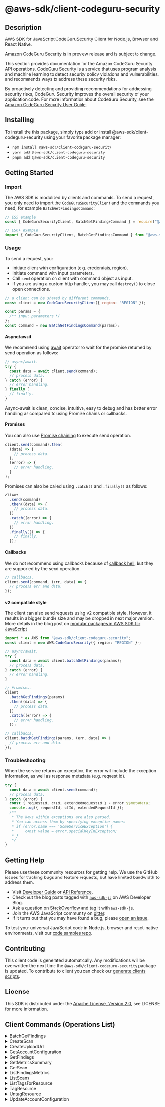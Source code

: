 <!-- generated file, do not edit directly -->

# @aws-sdk/client-codeguru-security

## Description

AWS SDK for JavaScript CodeGuruSecurity Client for Node.js, Browser and React Native.

<note>
<p>Amazon CodeGuru Security is in preview release and is subject to
change.</p>
</note>
<p>This section provides documentation for the Amazon CodeGuru Security API operations.
CodeGuru Security is a service that uses program analysis and machine learning to detect
security policy violations and vulnerabilities, and recommends ways to address these security
risks.</p>
<p>By proactively detecting and providing recommendations for addressing security risks,
CodeGuru Security improves the overall security of your application code. For more information
about CodeGuru Security, see the
<a href="https://docs.aws.amazon.com/codeguru/latest/security-ug/what-is-codeguru-security.html">Amazon CodeGuru Security User Guide</a>. </p>

## Installing

To install the this package, simply type add or install @aws-sdk/client-codeguru-security
using your favorite package manager:

- `npm install @aws-sdk/client-codeguru-security`
- `yarn add @aws-sdk/client-codeguru-security`
- `pnpm add @aws-sdk/client-codeguru-security`

## Getting Started

### Import

The AWS SDK is modulized by clients and commands.
To send a request, you only need to import the `CodeGuruSecurityClient` and
the commands you need, for example `BatchGetFindingsCommand`:

```js
// ES5 example
const { CodeGuruSecurityClient, BatchGetFindingsCommand } = require("@aws-sdk/client-codeguru-security");
```

```ts
// ES6+ example
import { CodeGuruSecurityClient, BatchGetFindingsCommand } from "@aws-sdk/client-codeguru-security";
```

### Usage

To send a request, you:

- Initiate client with configuration (e.g. credentials, region).
- Initiate command with input parameters.
- Call `send` operation on client with command object as input.
- If you are using a custom http handler, you may call `destroy()` to close open connections.

```js
// a client can be shared by different commands.
const client = new CodeGuruSecurityClient({ region: "REGION" });

const params = {
  /** input parameters */
};
const command = new BatchGetFindingsCommand(params);
```

#### Async/await

We recommend using [await](https://developer.mozilla.org/en-US/docs/Web/JavaScript/Reference/Operators/await)
operator to wait for the promise returned by send operation as follows:

```js
// async/await.
try {
  const data = await client.send(command);
  // process data.
} catch (error) {
  // error handling.
} finally {
  // finally.
}
```

Async-await is clean, concise, intuitive, easy to debug and has better error handling
as compared to using Promise chains or callbacks.

#### Promises

You can also use [Promise chaining](https://developer.mozilla.org/en-US/docs/Web/JavaScript/Guide/Using_promises#chaining)
to execute send operation.

```js
client.send(command).then(
  (data) => {
    // process data.
  },
  (error) => {
    // error handling.
  }
);
```

Promises can also be called using `.catch()` and `.finally()` as follows:

```js
client
  .send(command)
  .then((data) => {
    // process data.
  })
  .catch((error) => {
    // error handling.
  })
  .finally(() => {
    // finally.
  });
```

#### Callbacks

We do not recommend using callbacks because of [callback hell](http://callbackhell.com/),
but they are supported by the send operation.

```js
// callbacks.
client.send(command, (err, data) => {
  // process err and data.
});
```

#### v2 compatible style

The client can also send requests using v2 compatible style.
However, it results in a bigger bundle size and may be dropped in next major version. More details in the blog post
on [modular packages in AWS SDK for JavaScript](https://aws.amazon.com/blogs/developer/modular-packages-in-aws-sdk-for-javascript/)

```ts
import * as AWS from "@aws-sdk/client-codeguru-security";
const client = new AWS.CodeGuruSecurity({ region: "REGION" });

// async/await.
try {
  const data = await client.batchGetFindings(params);
  // process data.
} catch (error) {
  // error handling.
}

// Promises.
client
  .batchGetFindings(params)
  .then((data) => {
    // process data.
  })
  .catch((error) => {
    // error handling.
  });

// callbacks.
client.batchGetFindings(params, (err, data) => {
  // process err and data.
});
```

### Troubleshooting

When the service returns an exception, the error will include the exception information,
as well as response metadata (e.g. request id).

```js
try {
  const data = await client.send(command);
  // process data.
} catch (error) {
  const { requestId, cfId, extendedRequestId } = error.$$metadata;
  console.log({ requestId, cfId, extendedRequestId });
  /**
   * The keys within exceptions are also parsed.
   * You can access them by specifying exception names:
   * if (error.name === 'SomeServiceException') {
   *     const value = error.specialKeyInException;
   * }
   */
}
```

## Getting Help

Please use these community resources for getting help.
We use the GitHub issues for tracking bugs and feature requests, but have limited bandwidth to address them.

- Visit [Developer Guide](https://docs.aws.amazon.com/sdk-for-javascript/v3/developer-guide/welcome.html)
  or [API Reference](https://docs.aws.amazon.com/AWSJavaScriptSDK/v3/latest/index.html).
- Check out the blog posts tagged with [`aws-sdk-js`](https://aws.amazon.com/blogs/developer/tag/aws-sdk-js/)
  on AWS Developer Blog.
- Ask a question on [StackOverflow](https://stackoverflow.com/questions/tagged/aws-sdk-js) and tag it with `aws-sdk-js`.
- Join the AWS JavaScript community on [gitter](https://gitter.im/aws/aws-sdk-js-v3).
- If it turns out that you may have found a bug, please [open an issue](https://github.com/aws/aws-sdk-js-v3/issues/new/choose).

To test your universal JavaScript code in Node.js, browser and react-native environments,
visit our [code samples repo](https://github.com/aws-samples/aws-sdk-js-tests).

## Contributing

This client code is generated automatically. Any modifications will be overwritten the next time the `@aws-sdk/client-codeguru-security` package is updated.
To contribute to client you can check our [generate clients scripts](https://github.com/aws/aws-sdk-js-v3/tree/main/scripts/generate-clients).

## License

This SDK is distributed under the
[Apache License, Version 2.0](http://www.apache.org/licenses/LICENSE-2.0),
see LICENSE for more information.

## Client Commands (Operations List)

<details>
<summary>
BatchGetFindings
</summary>

[Command API Reference](https://docs.aws.amazon.com/AWSJavaScriptSDK/v3/latest/clients/client-codeguru-security/classes/batchgetfindingscommand.html) / [Input](https://docs.aws.amazon.com/AWSJavaScriptSDK/v3/latest/clients/client-codeguru-security/interfaces/batchgetfindingscommandinput.html) / [Output](https://docs.aws.amazon.com/AWSJavaScriptSDK/v3/latest/clients/client-codeguru-security/interfaces/batchgetfindingscommandoutput.html)

</details>
<details>
<summary>
CreateScan
</summary>

[Command API Reference](https://docs.aws.amazon.com/AWSJavaScriptSDK/v3/latest/clients/client-codeguru-security/classes/createscancommand.html) / [Input](https://docs.aws.amazon.com/AWSJavaScriptSDK/v3/latest/clients/client-codeguru-security/interfaces/createscancommandinput.html) / [Output](https://docs.aws.amazon.com/AWSJavaScriptSDK/v3/latest/clients/client-codeguru-security/interfaces/createscancommandoutput.html)

</details>
<details>
<summary>
CreateUploadUrl
</summary>

[Command API Reference](https://docs.aws.amazon.com/AWSJavaScriptSDK/v3/latest/clients/client-codeguru-security/classes/createuploadurlcommand.html) / [Input](https://docs.aws.amazon.com/AWSJavaScriptSDK/v3/latest/clients/client-codeguru-security/interfaces/createuploadurlcommandinput.html) / [Output](https://docs.aws.amazon.com/AWSJavaScriptSDK/v3/latest/clients/client-codeguru-security/interfaces/createuploadurlcommandoutput.html)

</details>
<details>
<summary>
GetAccountConfiguration
</summary>

[Command API Reference](https://docs.aws.amazon.com/AWSJavaScriptSDK/v3/latest/clients/client-codeguru-security/classes/getaccountconfigurationcommand.html) / [Input](https://docs.aws.amazon.com/AWSJavaScriptSDK/v3/latest/clients/client-codeguru-security/interfaces/getaccountconfigurationcommandinput.html) / [Output](https://docs.aws.amazon.com/AWSJavaScriptSDK/v3/latest/clients/client-codeguru-security/interfaces/getaccountconfigurationcommandoutput.html)

</details>
<details>
<summary>
GetFindings
</summary>

[Command API Reference](https://docs.aws.amazon.com/AWSJavaScriptSDK/v3/latest/clients/client-codeguru-security/classes/getfindingscommand.html) / [Input](https://docs.aws.amazon.com/AWSJavaScriptSDK/v3/latest/clients/client-codeguru-security/interfaces/getfindingscommandinput.html) / [Output](https://docs.aws.amazon.com/AWSJavaScriptSDK/v3/latest/clients/client-codeguru-security/interfaces/getfindingscommandoutput.html)

</details>
<details>
<summary>
GetMetricsSummary
</summary>

[Command API Reference](https://docs.aws.amazon.com/AWSJavaScriptSDK/v3/latest/clients/client-codeguru-security/classes/getmetricssummarycommand.html) / [Input](https://docs.aws.amazon.com/AWSJavaScriptSDK/v3/latest/clients/client-codeguru-security/interfaces/getmetricssummarycommandinput.html) / [Output](https://docs.aws.amazon.com/AWSJavaScriptSDK/v3/latest/clients/client-codeguru-security/interfaces/getmetricssummarycommandoutput.html)

</details>
<details>
<summary>
GetScan
</summary>

[Command API Reference](https://docs.aws.amazon.com/AWSJavaScriptSDK/v3/latest/clients/client-codeguru-security/classes/getscancommand.html) / [Input](https://docs.aws.amazon.com/AWSJavaScriptSDK/v3/latest/clients/client-codeguru-security/interfaces/getscancommandinput.html) / [Output](https://docs.aws.amazon.com/AWSJavaScriptSDK/v3/latest/clients/client-codeguru-security/interfaces/getscancommandoutput.html)

</details>
<details>
<summary>
ListFindingsMetrics
</summary>

[Command API Reference](https://docs.aws.amazon.com/AWSJavaScriptSDK/v3/latest/clients/client-codeguru-security/classes/listfindingsmetricscommand.html) / [Input](https://docs.aws.amazon.com/AWSJavaScriptSDK/v3/latest/clients/client-codeguru-security/interfaces/listfindingsmetricscommandinput.html) / [Output](https://docs.aws.amazon.com/AWSJavaScriptSDK/v3/latest/clients/client-codeguru-security/interfaces/listfindingsmetricscommandoutput.html)

</details>
<details>
<summary>
ListScans
</summary>

[Command API Reference](https://docs.aws.amazon.com/AWSJavaScriptSDK/v3/latest/clients/client-codeguru-security/classes/listscanscommand.html) / [Input](https://docs.aws.amazon.com/AWSJavaScriptSDK/v3/latest/clients/client-codeguru-security/interfaces/listscanscommandinput.html) / [Output](https://docs.aws.amazon.com/AWSJavaScriptSDK/v3/latest/clients/client-codeguru-security/interfaces/listscanscommandoutput.html)

</details>
<details>
<summary>
ListTagsForResource
</summary>

[Command API Reference](https://docs.aws.amazon.com/AWSJavaScriptSDK/v3/latest/clients/client-codeguru-security/classes/listtagsforresourcecommand.html) / [Input](https://docs.aws.amazon.com/AWSJavaScriptSDK/v3/latest/clients/client-codeguru-security/interfaces/listtagsforresourcecommandinput.html) / [Output](https://docs.aws.amazon.com/AWSJavaScriptSDK/v3/latest/clients/client-codeguru-security/interfaces/listtagsforresourcecommandoutput.html)

</details>
<details>
<summary>
TagResource
</summary>

[Command API Reference](https://docs.aws.amazon.com/AWSJavaScriptSDK/v3/latest/clients/client-codeguru-security/classes/tagresourcecommand.html) / [Input](https://docs.aws.amazon.com/AWSJavaScriptSDK/v3/latest/clients/client-codeguru-security/interfaces/tagresourcecommandinput.html) / [Output](https://docs.aws.amazon.com/AWSJavaScriptSDK/v3/latest/clients/client-codeguru-security/interfaces/tagresourcecommandoutput.html)

</details>
<details>
<summary>
UntagResource
</summary>

[Command API Reference](https://docs.aws.amazon.com/AWSJavaScriptSDK/v3/latest/clients/client-codeguru-security/classes/untagresourcecommand.html) / [Input](https://docs.aws.amazon.com/AWSJavaScriptSDK/v3/latest/clients/client-codeguru-security/interfaces/untagresourcecommandinput.html) / [Output](https://docs.aws.amazon.com/AWSJavaScriptSDK/v3/latest/clients/client-codeguru-security/interfaces/untagresourcecommandoutput.html)

</details>
<details>
<summary>
UpdateAccountConfiguration
</summary>

[Command API Reference](https://docs.aws.amazon.com/AWSJavaScriptSDK/v3/latest/clients/client-codeguru-security/classes/updateaccountconfigurationcommand.html) / [Input](https://docs.aws.amazon.com/AWSJavaScriptSDK/v3/latest/clients/client-codeguru-security/interfaces/updateaccountconfigurationcommandinput.html) / [Output](https://docs.aws.amazon.com/AWSJavaScriptSDK/v3/latest/clients/client-codeguru-security/interfaces/updateaccountconfigurationcommandoutput.html)

</details>
